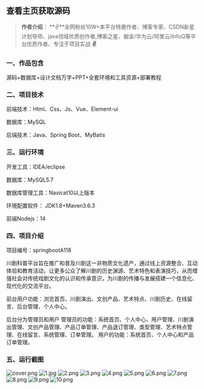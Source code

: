 
 
## 查看主页获取源码

> **作者介绍**： **✌**全网粉丝10W+本平台特邀作者、博客专家、CSDN新星计划导师、java领域优质创作者,博客之星、掘金/华为云/阿里云/InfoQ等平台优质作者、专注于项目实战 **✌**

  

### 一、作品包含

源码+数据库+设计文档万字+PPT+全套环境和工具资源+部署教程

### 二、项目技术

前端技术：Html、Css、Js、Vue、Element-ui

数据库：MySQL

后端技术：Java、Spring Boot、MyBatis

  

### 三、运行环境

开发工具：IDEA/eclipse

数据库：MySQL5.7

数据库管理工具：Navicat10以上版本

环境配置软件： JDK1.8+Maven3.6.3

前端Nodejs：14


### 四、项目介绍
项目编号：springbootA118

川剧科普平台旨在推广和普及川剧这一非物质文化遗产，通过线上资源整合、互动体验和教育活动，让更多公众了解川剧的历史渊源、艺术特色和表演技巧，从而增强社会对传统戏剧文化的认识和传承意识，为川剧的传播与发展搭建一个信息化、现代化的交流平台。

前台用户功能：浏览首页、川剧演出、文创产品、艺术特点、川剧历史、在线留言、后台管理、个人中心。

后台分为管理员和用户
管理员的功能：系统首页、个人中心、用户管理、川剧演出管理、文创产品管理、产品订单管理、产品退订管理、类型管理、艺术特点管理、在线留言、系统管理、订单管理。
用户的功能：系统首页、个人中心和产品订单管理。

### 五、运行截图

![cover.png](./cover.png)
![1.jpg](./1.jpg)
![2.png](./2.png)
![3.png](./3.png)
![4.png](./4.png)
![5.png](./5.png)
![6.png](./6.png)
![7.png](./7.png)
![8.png](./8.png)
![9.png](./9.png)
![10.png](./10.png)




  
